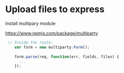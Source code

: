 # Upload files to express

Install multipary module

https://www.npmjs.com/package/multiparty

```javascript
 // Inside the route: 
    var form = new multiparty.Form();
 
    form.parse(req, function(err, fields, files) {
      ...
    });
 ```